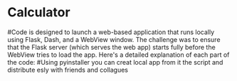 # Calculator

#Code is designed to launch a web-based application that runs locally using Flask, Dash, and a WebView window. The challenge was to ensure that the Flask server (which serves the web app) starts fully before the WebView tries to load the app. Here's a detailed explanation of each part of the code:
#Using pyinstaller you can creat local app from it the script and distribute esly with friends and collagues 
